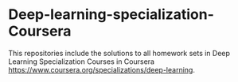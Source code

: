 # Deep-learning-specialization-Coursera

This repositories include the solutions to all homework sets in Deep Learning Specialization Courses 
in Coursera https://www.coursera.org/specializations/deep-learning.

